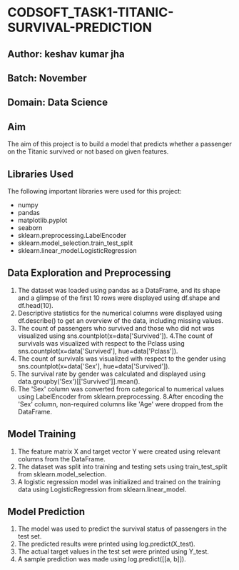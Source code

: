 # CODSOFT_TASK1-TITANIC-SURVIVAL-PREDICTION
## Author: keshav kumar jha 
## Batch: November
## Domain: Data Science
## Aim
The aim of this project is to build a model that predicts whether a passenger on the Titanic survived or not based on given features.

## Libraries Used
The following important libraries were used for this project:

- numpy
- pandas
- matplotlib.pyplot
- seaborn
- sklearn.preprocessing.LabelEncoder
- sklearn.model_selection.train_test_split
- sklearn.linear_model.LogisticRegression
## Data Exploration and Preprocessing
1. The dataset was loaded using pandas as a DataFrame, and its shape and a glimpse of the first 10 rows were displayed using df.shape and df.head(10).
2. Descriptive statistics for the numerical columns were displayed using df.describe() to get an overview of the data, including missing values.
3. The count of passengers who survived and those who did not was visualized using sns.countplot(x=data['Survived']).
4.The count of survivals was visualized with respect to the Pclass using sns.countplot(x=data['Survived'], hue=data['Pclass']).
5. The count of survivals was visualized with respect to the gender using sns.countplot(x=data['Sex'], hue=data['Survived']).
6. The survival rate by gender was calculated and displayed using data.groupby('Sex')[['Survived']].mean().
7. The 'Sex' column was converted from categorical to numerical values using LabelEncoder from sklearn.preprocessing.
8.After encoding the 'Sex' column, non-required columns like 'Age' were dropped from the DataFrame.
## Model Training
1. The feature matrix X and target vector Y were created using relevant columns from the DataFrame.
2. The dataset was split into training and testing sets using train_test_split from sklearn.model_selection.
3. A logistic regression model was initialized and trained on the training data using LogisticRegression from sklearn.linear_model.
## Model Prediction
1. The model was used to predict the survival status of passengers in the test set.
2. The predicted results were printed using log.predict(X_test).
3. The actual target values in the test set were printed using Y_test.
4. A sample prediction was made using log.predict([[a, b]]).
